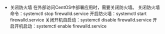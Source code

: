 * 关闭防火墙
在外部访问CentOS中部署应用时，需要关闭防火墙。
关闭防火墙命令：systemctl stop firewalld.service
开启防火墙：systemctl start firewalld.service
关闭开机自启动：systemctl disable firewalld.service
开启开机启动：systemctl enable firewalld.service